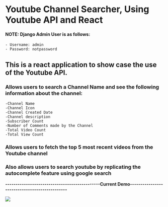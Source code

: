 # Youtube Channel Searcher, Using Youtube API and React

#### NOTE: Django Admin User is as follows:
    - Username: admin
    - Password: notpassword

## This is a react application to show case the use of the Youtube API.
### Allows users to search a Channel Name and see the following information about the channel:
    -Channel Name
    -Channel Icon
    -Channel Created Date
    -Channel description
    -Subscriber Count
    -Number of Comments made by the Channel
    -Total Video Count
    -Total View Count

### Allows users to fetch the top 5 most recent videos from the Youtube channel
### Also allows users to search youtube by replicating the autocomplete feature using google search


**----------------------------------------------Current Demo----------------------------------------------**

<a href="https://github.com/AlisikanderAhmed/CPS847-Group10-A3/blob/master/Django_A3/Images/DjangoDemo.gif"><img src="https://github.com/AlisikanderAhmed/CPS847-Group10-A3/blob/master/Django_A3/Images/DjangoDemo.gif"></a>
